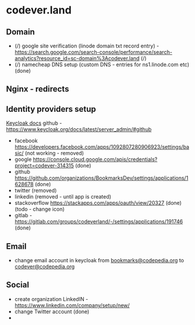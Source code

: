 # codever.land

## Domain
- (/) google site verification (linode domain txt record entry) - https://search.google.com/search-console/performance/search-analytics?resource_id=sc-domain%3Acodever.land (/)
- (/) namecheap DNS setup (custom DNS - entries for ns1.linode.com etc) (done)

## Nginx - redirects


## Identity providers setup

[Keycloak docs](https://www.keycloak.org/docs/latest/server_admin/#social-identity-providers)
github - https://www.keycloak.org/docs/latest/server_admin/#github

 - facebook https://developers.facebook.com/apps/1092807280906923/settings/basic/ (not working - removed)
 - google https://console.cloud.google.com/apis/credentials?project=codever-314315 (done)
 - github https://github.com/organizations/BookmarksDev/settings/applications/1628678 (done)
 - twitter (removed)
 - linkedin (removed - until app is created)
 - stackoverflow https://stackapps.com/apps/oauth/view/20327 (done) (todo - change icon)
 - gitlab - https://gitlab.com/groups/codeverland/-/settings/applications/191746 (done)
 
## Email
- change email account in keycloak from bookmarks@codepedia.org to codever@codepedia.org 

## Social
- create organization LinkedIN - https://www.linkedin.com/company/setup/new/
- change Twitter account (done)
- 
